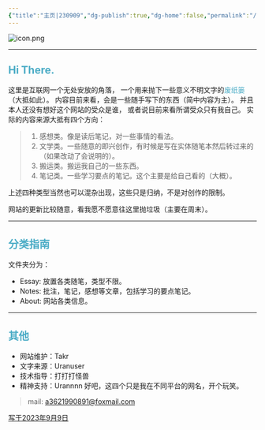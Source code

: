 ```yaml
---
{"title":"主页|230909","dg-publish":true,"dg-home":false,"permalink":"/Content/HomepageHistory/Homepage20230923/","dgPassFrontmatter":true,"created":"","updated":""}
---
```


![icon.png](https://images.weserv.nl/?url=https://article.biliimg.com/bfs/article/a2b60fedfbfc8f4d2dc4f8b0e4c867ae6b851763.png)

---
## <font color="#4bacc6">Hi There.</font>

这里是互联网一个无处安放的角落，
一个用来抛下一些意义不明文字的<font color="#4bacc6">废纸篓</font>（大抵如此）。
内容目前来看，会是一些随手写下的东西（简中内容为主）。
并且本人还没有想好这个网站的受众是谁，
或者说目前来看所谓受众只有我自己。
实际的内容来源大抵有四个方向：

> 1. 感想类。像是读后笔记，对一些事情的看法。
> 2. 文学类。一些随意的即兴创作，有时候是写在实体随笔本然后转过来的（如果改动了会说明的）。
> 3. 搬运类。搬运我自己的一些东西。
> 4. 笔记类。一些学习要点的笔记。这个主要是给自己看的（大概）。

上述四种类型当然也可以混杂出现，这些只是归纳，不是对创作的限制。

网站的更新比较随意，看我愿不愿意往这里抛垃圾（主要在周末）。

---
## <font color="#4bacc6">分类指南</font>

文件夹分为：
- Essay: 放置各类随笔，类型不限。
- Notes: 批注，笔记，感想等文章，包括学习的要点笔记。
- About: 网站各类信息。

---
## <font color="#4bacc6">其他</font>

- 网站维护：Takr
- 文字来源：Uranuser
- 技术指导：打打打怪兽
- 精神支持：Urannnn
好吧，这四个只是我在不同平台的网名，开个玩笑。
> mail: a3621990891@foxmail.com

<u>写于2023年9月9日</u>